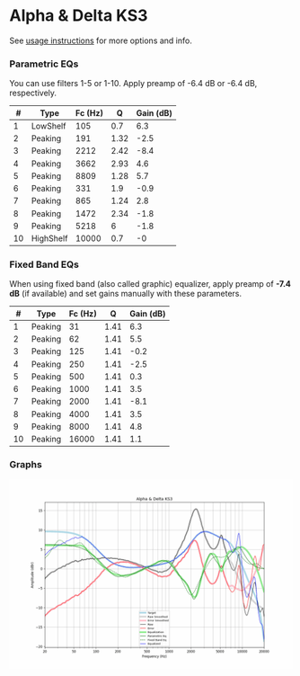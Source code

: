 # Alpha & Delta KS3
See [usage instructions](https://github.com/jaakkopasanen/AutoEq#usage) for more options and info.

### Parametric EQs
You can use filters 1-5 or 1-10. Apply preamp of -6.4 dB or -6.4 dB, respectively.

|   # | Type      |   Fc (Hz) |    Q |   Gain (dB) |
|-----|-----------|-----------|------|-------------|
|   1 | LowShelf  |       105 | 0.7  |         6.3 |
|   2 | Peaking   |       191 | 1.32 |        -2.5 |
|   3 | Peaking   |      2212 | 2.42 |        -8.4 |
|   4 | Peaking   |      3662 | 2.93 |         4.6 |
|   5 | Peaking   |      8809 | 1.28 |         5.7 |
|   6 | Peaking   |       331 | 1.9  |        -0.9 |
|   7 | Peaking   |       865 | 1.24 |         2.8 |
|   8 | Peaking   |      1472 | 2.34 |        -1.8 |
|   9 | Peaking   |      5218 | 6    |        -1.8 |
|  10 | HighShelf |     10000 | 0.7  |        -0   |

### Fixed Band EQs
When using fixed band (also called graphic) equalizer, apply preamp of **-7.4 dB** (if available) and set gains manually with these parameters.

|   # | Type    |   Fc (Hz) |    Q |   Gain (dB) |
|-----|---------|-----------|------|-------------|
|   1 | Peaking |        31 | 1.41 |         6.3 |
|   2 | Peaking |        62 | 1.41 |         5.5 |
|   3 | Peaking |       125 | 1.41 |        -0.2 |
|   4 | Peaking |       250 | 1.41 |        -2.5 |
|   5 | Peaking |       500 | 1.41 |         0.3 |
|   6 | Peaking |      1000 | 1.41 |         3.5 |
|   7 | Peaking |      2000 | 1.41 |        -8.1 |
|   8 | Peaking |      4000 | 1.41 |         3.5 |
|   9 | Peaking |      8000 | 1.41 |         4.8 |
|  10 | Peaking |     16000 | 1.41 |         1.1 |

### Graphs
![](./Alpha%20&%20Delta%20KS3.png)
